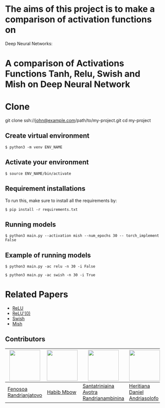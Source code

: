 # The aims of this project is to make a comparison of activation functions on
Deep Neural Networks:

# A comparison of Activations Functions  Tanh, Relu, Swish and Mish on Deep Neural Network

# Clone 

git clone ssh://john@example.com/path/to/my-project.git 
cd my-project  
## Create virtual environment ##

```
$ python3 -m venv ENV_NAME
```
## Activate your environment ##

```
$ source ENV_NAME/bin/activate
```

## Requirement installations ##
To run this, make sure to install all the requirements by:

```
$ pip install -r requirements.txt 
```
## Running models  ##

```
$ python3 main.py --activation mish --num_epochs 30 -- torch_implement False  
```
## Example of running models ##
```
$ python3 main.py -ac relu -n 30 -i False  
```

```
$ python3 main.py -ac swish -n 30 -i True 
```


# Related Papers #


* <a href= 'https://arxiv.org/pdf/1803.08375.pdf'> ReLU </a>
* <a href= 'https://hal.archives-ouvertes.fr/hal-03265059v2/document '> ReLU'(0) </a>
* <a href= 'https://en.wikipedia.org/wiki/Swish_function '> Swish  </a>
* <a href= 'https://www.bmvc2020-conference.com/assets/papers/0928.pdf'> Mish</a>






## Contributors
<img src="https://avatars.githubusercontent.com/u/98966847?v=4" width="100" height="100"> | <img src="https://avatars.githubusercontent.com/u/72751041?v=4" width="100" height="100"> | <img src="https://avatars.githubusercontent.com/u/98966969?v=4" width="100" height="100"> | <img src="https://avatars.githubusercontent.com/u/99017712?v=4" width="100" height="100">
------|-----|------|------
[Fenosoa Randrianjatovo](https://github.com/FenosoaRandrianjatovo) | [Habib Mbow](https://github.com/HabibMbow94) | [Santatriniaina Avotra Randrianambinina](https://github.com/AvotraRan) | [Heritiana Daniel Andriasolofo](https://github.com/heritiana-aimsammi-sn2022)
 
